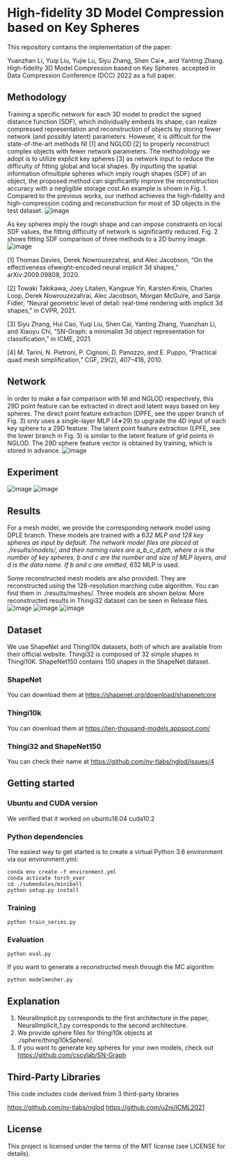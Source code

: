 # High-fidelity 3D Model Compression based on Key Spheres

This repository contains the implementation of the paper:

Yuanzhan Li, Yuqi Liu, Yujie Lu, Siyu Zhang, Shen Cai∗, and Yanting Zhang. High-fidelity 3D Model Compression based on Key Spheres. accepted in Data Compression Conference (DCC) 2022 as a full paper.

## Methodology
Training a specific network for each 3D model to predict the signed distance function (SDF), which individually embeds its shape, can realize compressed representation and reconstruction of objects by storing fewer network (and possibly latent) parameters. However, it is difficult for the state-of-the-art methods NI [1] and NGLOD [2] to properly reconstruct complex objects with fewer network parameters. The methodology we adopt is to utilize explicit key spheres [3] as network input to reduce the difficulty of fitting global and local shapes. By inputting the spatial information ofmultiple spheres which imply rough shapes (SDF) of an object, the proposed method can significantly improve the reconstruction accuracy with a negligible storage cost.An example is shown in Fig. 1. Compared to the previous works, our method achieves the high-fidelity and high-compression coding and reconstruction for most of 3D objects in the test dataset.
![image](imgs/Fig1.png)

As key spheres imply the rough shape and can impose constraints on local SDF values, the fitting difficulty of network is significantly reduced. Fig. 2 shows fitting SDF comparison of three methods to a 2D bunny image.
![image](imgs/figure2_git.png)

[1] Thomas Davies, Derek Nowrouzezahrai,  and Alec Jacobson,  “On the effectiveness ofweight-encoded neural implicit 3d shapes,” arXiv:2009.09808, 2020.

[2] Towaki Takikawa, Joey Litalien, Kangxue Yin, Karsten Kreis, Charles  Loop,  Derek Nowrouzezahrai, Alec Jacobson, Morgan McGuire, and Sanja Fidler, “Neural geometric level of detail:  real-time rendering with implicit 3d shapes,” in CVPR, 2021.

[3]  Siyu Zhang, Hui Cao, Yuqi Liu, Shen Cai, Yanting Zhang, Yuanzhan Li, and Xiaoyu Chi,   “SN-Graph:  a  minimalist  3d  object  representation  for  classification,” in ICME, 2021.

[4] M. Tarini, N. Pietroni, P. Cignoni, D. Panozzo, and E. Puppo, “Practical quad mesh simplification,” CGF, 29(2), 407–418, 2010.

## Network
In order to make a fair comparison with NI and NGLOD respectively, this 29D point feature can be extracted in direct and latent ways based on key spheres. The direct point feature extraction (DPFE, see the upper branch of Fig. 3) only uses a single-layer MLP (4∗29) to upgrade the 4D input of each key sphere to a 29D feature. The latent point feature extraction (LPFE, see the lower branch in Fig. 3) is similar to the latent feature of grid points in NGLOD. The 29D sphere feature vector is obtained by training, which is stored in advance.
![image](imgs/network.png)

## Experiment
![image](imgs/figure6_git.png)
![image](imgs/table1_git.png)

## Results
For a mesh model, we provide the corresponding network model using DPLE branch. These models are trained with a 6*32 MLP and 128 key spheres as input by default. The network model files are placed at ./results/models/, and their naming rules are a_b_c_d.pth, where a is the number of key spheres, b and c are the number and size of MLP layers, and d is the data name. If b and c are omitted, 6*32 MLP is used. 

Some reconstructed mesh models are also provided. They are reconstructed using the 128-resolution marching cube algorithm. You can find them in ./results/meshes/. Three models are shown below. More reconstructed results in Thingi32 dataset can be seen in Release files. 
![image](imgs/figure1_1.gif)
![image](imgs/figure1_2.gif)
![image](imgs/figure1_3.gif)

## Dataset
We use ShapeNet and Thingi10k datasets, both of which are available from their official website. Thingi32 is composed of 32 simple shapes in Thingi10K. ShapeNet150 contains 150 shapes in the ShapeNet dataset.
### ShapeNet
You can download them at https://shapenet.org/download/shapenetcore
### Thingi10k
You can download them at https://ten-thousand-models.appspot.com/
### Thingi32 and ShapeNet150
You can check their name at https://github.com/nv-tlabs/nglod/issues/4
## Getting started

### Ubuntu and CUDA version

We verified that it worked on ubuntu18.04 cuda10.2

### Python dependencies
The easiest way to get started is to create a virtual Python 3.6 environment via our environment.yml:
```
conda env create -f environment.yml
conda activate torch_over
cd ./submodules/miniball
python setup.py install

```
### Training
```
python train_series.py
```

### Evaluation
```
python eval.py
```
If you want to generate a reconstructed mesh through the MC algorithm
```
python modelmesher.py 
```

## Explanation
1. NeuralImplicit.py corresponds to the first architecture in the paper, NeuralImplicit_1.py corresponds to the second architecture.
2. We provide sphere files for thingi10k objects at ./sphere/thingi10kSphere/.
3. If you want to generate key spheres for your own models, check out https://github.com/cscvlab/SN-Graph

## Third-Party Libraries

This code includes code derived from 3 third-party libraries

https://github.com/nv-tlabs/nglod
https://github.com/u2ni/ICML2021

## License
This project is licensed under the terms of the MIT license (see LICENSE for details).
